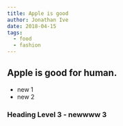 ```yaml
---
title: Apple is good
author: Jonathan Ive
date: 2018-04-15
tags:
  - food
  - fashion
---
```


## Apple is good for human.

- new 1
- new 2

### Heading Level 3 - newwww 3
